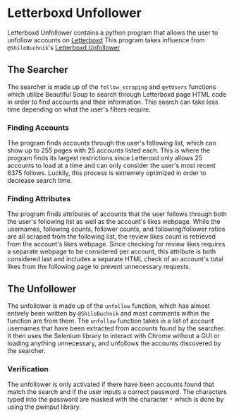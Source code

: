 # Letterboxd Unfollower

Letterboxd Unfollower contains a python program that allows the user to unfollow accounts on [Letterboxd](https://letterboxd.com/) This program takes influence from `@ShiloBuchnik`'s [Letterboxd Unfollower](https://github.com/ShiloBuchnik/letterboxd_unfollower/)

## The Searcher

The searcher is made up of the `follow_scraping` and `getUsers` functions which utilize Beautiful Soup to search through Letterboxd page HTML code in order to find accounts and their information. This search can take less time depending on what the user's filters require.

### Finding Accounts

The program finds accounts through the user's following list, which can show up to 255 pages with 25 accounts listed each. This is where the program finds its largest restrictions since Letteroxd only allows 25 accounts to load at a time and can only consider the user's most recent 6375 follows. Luckily, this process is extremely optimized in order to decrease search time.

### Finding Attributes

The program finds attributes of accounts that the user follows through both the user's following list as well as the account's likes webpage. While the usernames, following counts, follower counts, and following/follower ratios are all scraped from the following list, the review likes count is retrieved from the account's likes webpage. Since checking for review likes requires a separate webpage to be considered per account, this attribute is both considered last and includes a separate HTML check of an account's total likes from the following page to prevent unnecessary requests.

## The Unfollower

The unfollower is made up of the `unfollow` function, which has almost entirely been written by `@ShiloBuchnik` and most comments within the function are from them. The `unfollow` function takes in a list of account usernames that have been extracted from accounts found by the searcher. It then uses the Selenium library to interact with Chrome without a GUI or loading anything unnecessary, and unfollows the accounts discovered by the searcher.

### Verification

The unfollower is only activated if there have been accounts found that match the search and if the user inputs a correct password. The characters typed into the password are masked with the character `*` which is done by using the pwinput library.
